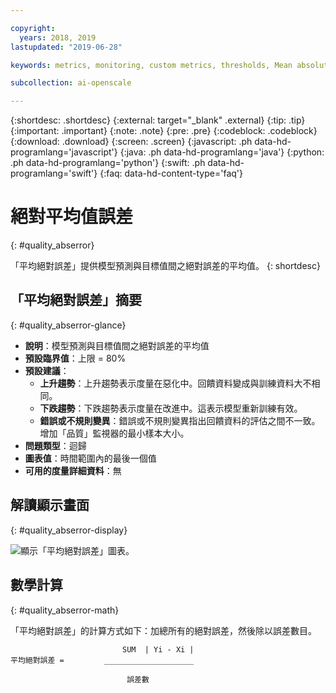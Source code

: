 ```yaml
---

copyright:
  years: 2018, 2019
lastupdated: "2019-06-28"

keywords: metrics, monitoring, custom metrics, thresholds, Mean absolute error

subcollection: ai-openscale

---
```


{:shortdesc: .shortdesc}
{:external: target="_blank" .external}
{:tip: .tip}
{:important: .important}
{:note: .note}
{:pre: .pre}
{:codeblock: .codeblock}
{:download: .download}
{:screen: .screen}
{:javascript: .ph data-hd-programlang='javascript'}
{:java: .ph data-hd-programlang='java'}
{:python: .ph data-hd-programlang='python'}
{:swift: .ph data-hd-programlang='swift'}
{:faq: data-hd-content-type='faq'}

# 絕對平均值誤差
{: #quality_abserror}

「平均絕對誤差」提供模型預測與目標值間之絕對誤差的平均值。
{: shortdesc}

## 「平均絕對誤差」摘要
{: #quality_abserror-glance}

- **說明**：模型預測與目標值間之絕對誤差的平均值
- **預設臨界值**：上限 = 80%
- **預設建議**：
   - **上升趨勢**：上升趨勢表示度量在惡化中。回饋資料變成與訓練資料大不相同。
   - **下跌趨勢**：下跌趨勢表示度量在改進中。這表示模型重新訓練有效。
   - **錯誤或不規則變異**：錯誤或不規則變異指出回饋資料的評估之間不一致。增加「品質」監視器的最小樣本大小。
- **問題類型**：迴歸
- **圖表值**：時間範圍內的最後一個值
- **可用的度量詳細資料**：無

## 解讀顯示畫面
{: #quality_abserror-display}

![顯示「平均絕對誤差」圖表。](images/xxxx.png)

## 數學計算
{: #quality_abserror-math}

「平均絕對誤差」的計算方式如下：加總所有的絕對誤差，然後除以誤差數目。

```
                         SUM  | Yi - Xi |
平均絕對誤差 =         ____________________

                          誤差數
```
